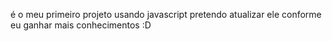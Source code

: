 é o meu primeiro projeto usando javascript pretendo atualizar ele conforme eu ganhar mais conhecimentos :D